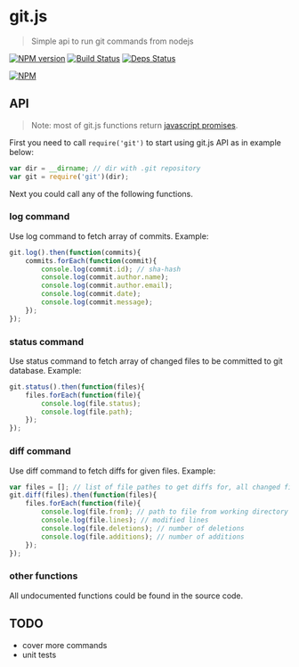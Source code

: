 # git.js

> Simple api to run git commands from nodejs

[![NPM version](https://badge.fury.io/js/git.js.png)](http://badge.fury.io/js/git.js)
[![Build Status](https://drone.io/github.com/sergeyt/git.js/status.png)](https://drone.io/github.com/sergeyt/git.js/latest)
[![Deps Status](https://david-dm.org/sergeyt/git.js.png)](https://david-dm.org/sergeyt/git.js)

[![NPM](https://nodei.co/npm/git.js.png?downloads=true&stars=true)](https://nodei.co/npm/git.js/)

## API

> Note: most of git.js functions return [javascript promises](http://promises-aplus.github.io/promises-spec/).

First you need to call ```require('git')``` to start using git.js API as in example below:

```javascript
var dir = __dirname; // dir with .git repository
var git = require('git')(dir);
```

Next you could call any of the following functions.

### log command

Use log command to fetch array of commits. Example:

```javascript
git.log().then(function(commits){
	commits.forEach(function(commit){
		console.log(commit.id); // sha-hash
		console.log(commit.author.name);
		console.log(commit.author.email);
		console.log(commit.date);
		console.log(commit.message);
	});
});
```

### status command

Use status command to fetch array of changed files to be committed to git database. Example:

```javascript
git.status().then(function(files){
	files.forEach(function(file){
		console.log(file.status);
		console.log(file.path);
	});
});
```

### diff command

Use diff command to fetch diffs for given files. Example:

```javascript
var files = []; // list of file pathes to get diffs for, all changed files when this list is empty or omitted
git.diff(files).then(function(files){
	files.forEach(function(file){
		console.log(file.from); // path to file from working directory
		console.log(file.lines); // modified lines
		console.log(file.deletions); // number of deletions
		console.log(file.additions); // number of additions
	});
});
```

### other functions

All undocumented functions could be found in the source code.

## TODO

* cover more commands
* unit tests
